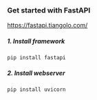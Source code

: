 ### Get started with FastAPI
https://fastapi.tiangolo.com/

##### 1. Install framework
`pip install fastapi`

##### 2. Install webserver
`pip install uvicorn`


